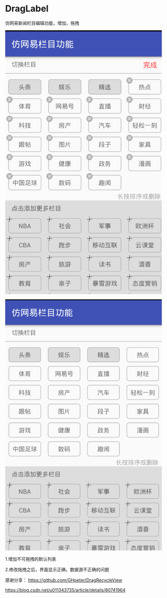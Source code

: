 # DragLabel
仿网易新闻栏目编辑功能，增加，拖拽

![image](https://github.com/yinzeping/DragLabel/blob/master/screenshot/a.png)

![image](https://github.com/yinzeping/DragLabel/blob/master/screenshot/b.png)

1.增加不可拖拽的默认列表

2.修改拖拽之后，界面显示正确，数据源不正确的问题

感谢分享：
https://github.com/GHpeter/DragRecycleView

https://blog.csdn.net/u011343735/article/details/80741964
